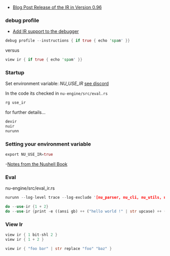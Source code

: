 
- [Blog Post Release of the IR in Version 0.96](https://www.nushell.sh/blog/2024-07-23-nushell_0_96_0.html#internal-representation-preview-toc)

### debug profile

- [Add IR support to the debugger](https://github.com/nushell/nushell/pull/13345)

```rust
debug profile --instructions { if true { echo 'spam' }}
```

versus

```rust
view ir { if true { echo 'spam' }}
```


### Startup

Set environment variable: *NU_USE_IR*
[see discord](https://discord.com/channels/601130461678272522/683070703716925568/1260135306628304907)

In the code its checked in `nu-engine/src/eval.rs`

```rust
rg use_ir
```

for further details...

```rust
devir
nuir
nurunn
```

### Setting your environment variable

```rust
export NU_USE_IR=true
```

-[Notes from the Nushell Book](https://www.nushell.sh/book/environment.html)

### Eval

nu-engine/src/eval_ir.rs

```rust
nurunn --log-level trace --log-exclude '[nu_parser, nu_cli, nu_utils, nu::config_files]'
```

```rust
do --use-ir {1 + 2}
do --use-ir {print -e ((ansi gb) ++ ("hello world !" | str upcase) ++ (ansi reset))}
```

### View Ir

```rust
view ir { 1 bit-shl 2 }
view ir { 1 + 2 }
```

```rust
view ir { "foo bar" | str replace "foo" "baz" }
```
